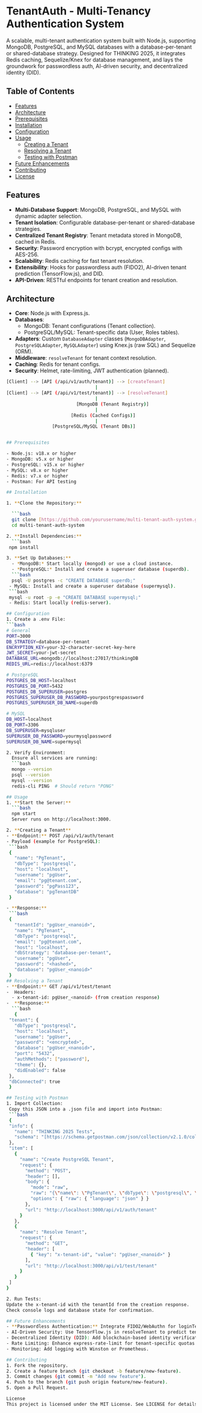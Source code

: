 # TenantAuth - Multi-Tenancy Authentication System

A scalable, multi-tenant authentication system built with Node.js, supporting MongoDB, PostgreSQL, and MySQL databases with a database-per-tenant or shared-database strategy. Designed for THINKING 2025, it integrates Redis caching, Sequelize/Knex for database management, and lays the groundwork for passwordless auth, AI-driven security, and decentralized identity (DID).

## Table of Contents

- [Features](#features)
- [Architecture](#architecture)
- [Prerequisites](#prerequisites)
- [Installation](#installation)
- [Configuration](#configuration)
- [Usage](#usage)
  - [Creating a Tenant](#creating-a-tenant)
  - [Resolving a Tenant](#resolving-a-tenant)
  - [Testing with Postman](#testing-with-postman)
- [Future Enhancements](#future-enhancements)
- [Contributing](#contributing)
- [License](#license)

## Features

- **Multi-Database Support**: MongoDB, PostgreSQL, and MySQL with dynamic adapter selection.
- **Tenant Isolation**: Configurable database-per-tenant or shared-database strategies.
- **Centralized Tenant Registry**: Tenant metadata stored in MongoDB, cached in Redis.
- **Security**: Password encryption with bcrypt, encrypted configs with AES-256.
- **Scalability**: Redis caching for fast tenant resolution.
- **Extensibility**: Hooks for passwordless auth (FIDO2), AI-driven tenant prediction (TensorFlow.js), and DID.
- **API-Driven**: RESTful endpoints for tenant creation and resolution.

## Architecture

- **Core**: Node.js with Express.js.
- **Databases**:
  - MongoDB: Tenant configurations (Tenant collection).
  - PostgreSQL/MySQL: Tenant-specific data (User, Roles tables).
- **Adapters**: Custom `DatabaseAdapter` classes (`MongoDBAdapter`, `PostgreSQLAdapter`, `MySQLAdapter`) using Knex.js (raw SQL) and Sequelize (ORM).
- **Middleware**: `resolveTenant` for tenant context resolution.
- **Caching**: Redis for tenant configs.
- **Security**: Helmet, rate-limiting, JWT authentication (planned).

 ```bash
 [Client] --> [API (/api/v1/auth/tenant)] --> [createTenant]
                                  |
 [Client] --> [API (/api/v1/test/tenant)] --> [resolveTenant]
                                  |
                           [MongoDB (Tenant Registry)]
                                  |
                         [Redis (Cached Configs)]
                                  |
                  [PostgreSQL/MySQL (Tenant DBs)]


## Prerequisites

- Node.js: v18.x or higher
- MongoDB: v5.x or higher
- PostgreSQL: v15.x or higher
- MySQL: v8.x or higher
- Redis: v7.x or higher
- Postman: For API testing

## Installation

1. **Clone the Repository:**

   ```bash
   git clone [https://github.com/yourusername/multi-tenant-auth-system.git](https://github.com/yourusername/multi-tenant-auth-system.git)
   cd multi-tenant-auth-system

2. **Install Dependencies:**
   ```bash
  npm install

3. **Set Up Databases:**
   - *MongoDB:* Start locally (mongod) or use a cloud instance.
   - *PostgreSQL:* Install and create a superuser database (superdb).
   ```bash
   psql -U postgres -c "CREATE DATABASE superdb;"
  - MySQL: Install and create a superuser database (supermysql).
  ```bash
  mysql -u root -p -e "CREATE DATABASE supermysql;"
  - Redis: Start locally (redis-server).

## Configuration
1. Create a .env File:
```bash
 # General
PORT=3000
DB_STRATEGY=database-per-tenant
ENCRYPTION_KEY=your-32-character-secret-key-here
JWT_SECRET=your-jwt-secret
DATABASE_URL=mongodb://localhost:27017/thinkingDB
REDIS_URL=redis://localhost:6379

# PostgreSQL
POSTGRES_DB_HOST=localhost
POSTGRES_DB_PORT=5432
POSTGRES_DB_SUPERUSER=postgres
POSTGRES_SUPERUSER_DB_PASSWORD=yourpostgrespassword
POSTGRES_SUPERUSER_DB_NAME=superdb

# MySQL
DB_HOST=localhost
DB_PORT=3306
DB_SUPERUSER=mysqluser
SUPERUSER_DB_PASSWORD=yourmysqlpassword
SUPERUSER_DB_NAME=supermysql

2. Verify Environment:
   Ensure all services are running:
   ```bash
   mongo --version
   psql --version
   mysql --version
   redis-cli PING  # Should return "PONG"

## Usage
1. **Start the Server:**
   ```bash
   npm start
   Server runs on http://localhost:3000.

2. **Creating a Tenant**
- **Endpoint:** POST /api/v1/auth/tenant
- Payload (example for PostgreSQL):
  ```bash
  {
    "name": "PgTenant",
    "dbType": "postgresql",
    "host": "localhost",
    "username": "pgUser",
    "email": "pg@tenant.com",
    "password": "pgPass123",
    "database": "pgTenantDB"
  }

- **Response:**
  ```bash
  {
    "tenantId": "pgUser_<nanoid>",
    "name": "PgTenant",
    "dbType": "postgresql",
    "email": "pg@tenant.com",
    "host": "localhost",
    "dbStrategy": "database-per-tenant",
    "username": "pgUser",
    "password": "<hashed>",
    "database": "pgUser_<nanoid>"
  }
## Resolving a Tenant
- **Endpoint:** GET /api/v1/test/tenant
-  Headers:
   - x-tenant-id: pgUser_<nanoid> (from creation response)
-  **Response:**
   ```bash
    {
  "tenant": {
    "dbType": "postgresql",
    "host": "localhost",
    "username": "pgUser",
    "password": "<encrypted>",
    "database": "pgUser_<nanoid>",
    "port": "5432",
    "authMethods": ["password"],
    "theme": {},
    "didEnabled": false
  },
  "dbConnected": true
  }

## Testing with Postman
1. Import Collection:
  Copy this JSON into a .json file and import into Postman:
  ```bash
  {
  "info": {
    "name": "THINKING 2025 Tests",
    "schema": "[https://schema.getpostman.com/json/collection/v2.1.0/collection.json]    (https://schema.getpostman.com/json/collection/v2.1.0/collection.json)"
  },
  "item": [
    {
      "name": "Create PostgreSQL Tenant",
      "request": {
        "method": "POST",
        "header": [],
        "body": {
          "mode": "raw",
          "raw": "{\"name\": \"PgTenant\", \"dbType\": \"postgresql\", \"host\": \"localhost\", \"username\": \"pgUser\", \"email\": \"pg@tenant.com\", \"password\": \"pgPass123\", \"database\": \"pgTenantDB\"}",
          "options": { "raw": { "language": "json" } }
        },
        "url": "http://localhost:3000/api/v1/auth/tenant"
      }
    },
    {
      "name": "Resolve Tenant",
      "request": {
        "method": "GET",
        "header": [
          { "key": "x-tenant-id", "value": "pgUser_<nanoid>" }
        ],
        "url": "http://localhost:3000/api/v1/test/tenant"
      }
    }
  ]
}

2. Run Tests:
Update the x-tenant-id with the tenantId from the creation response.
Check console logs and database state for confirmation.

## Future Enhancements
- **Passwordless Authentication:** Integrate FIDO2/WebAuthn for loginTenant.
- AI-Driven Security: Use TensorFlow.js in resolveTenant to predict tenants without x-tenant-id.
- Decentralized Identity (DID): Add blockchain-based identity verification.
- Rate Limiting: Enhance express-rate-limit for tenant-specific quotas.
- Monitoring: Add logging with Winston or Prometheus.

## Contributing
1. Fork the repository.
2. Create a feature branch (git checkout -b feature/new-feature).
3. Commit changes (git commit -m "Add new feature").
4. Push to the branch (git push origin feature/new-feature).
5. Open a Pull Request.

License
This project is licensed under the MIT License. See LICENSE for details.


